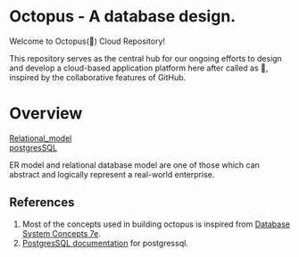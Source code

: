 # Octopus - A database design.

Welcome to Octopus(🐙) Cloud Repository! <br/>
<!-- <img src = 'happy-octopus.png' > <br/> -->
This repository serves as the central hub for our ongoing efforts to design and develop a cloud-based application platform here after called as 🐙, inspired by the collaborative features of GitHub. <br/>

# Overview

[Relational_model](Relational_model) <br/>
[postgresSQL](postgresSQL) <br/>

ER model and relational database model are one of those which can abstract and logically represent a real-world enterprise. <br/>


## References 
1) Most of the concepts used in building octopus is inspired from [Database System Concepts 7e](https://db-book.com/).
2) [PostgresSQL documentation](https://www.postgresql.org/docs/current/index.html) for postgressql.
